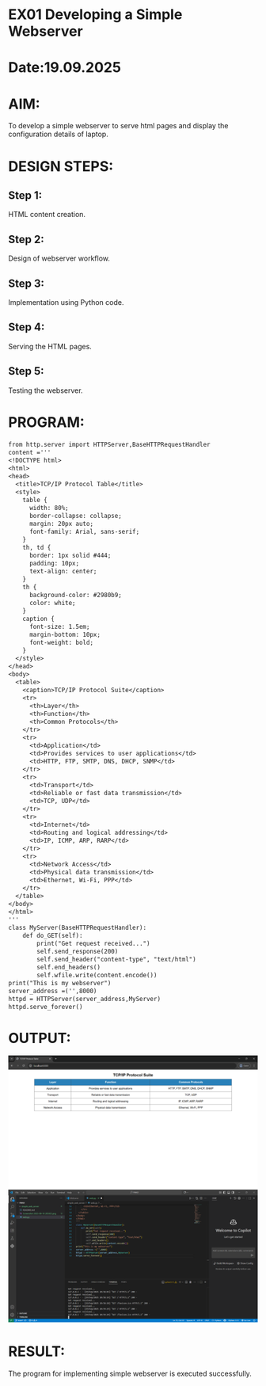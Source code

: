 # EX01 Developing a Simple Webserver

# Date:19.09.2025
# AIM:
To develop a simple webserver to serve html pages and display the configuration details of laptop.

# DESIGN STEPS:
## Step 1:
HTML content creation.

## Step 2:
Design of webserver workflow.

## Step 3:
Implementation using Python code.

## Step 4:
Serving the HTML pages.

## Step 5:
Testing the webserver.

# PROGRAM:
```
from http.server import HTTPServer,BaseHTTPRequestHandler
content ='''
<!DOCTYPE html>
<html>
<head>
  <title>TCP/IP Protocol Table</title>
  <style>
    table {
      width: 80%;
      border-collapse: collapse;
      margin: 20px auto;
      font-family: Arial, sans-serif;
    }
    th, td {
      border: 1px solid #444;
      padding: 10px;
      text-align: center;
    }
    th {
      background-color: #2980b9;
      color: white;
    }
    caption {
      font-size: 1.5em;
      margin-bottom: 10px;
      font-weight: bold;
    }
  </style>
</head>
<body>
  <table>
    <caption>TCP/IP Protocol Suite</caption>
    <tr>
      <th>Layer</th>
      <th>Function</th>
      <th>Common Protocols</th>
    </tr>
    <tr>
      <td>Application</td>
      <td>Provides services to user applications</td>
      <td>HTTP, FTP, SMTP, DNS, DHCP, SNMP</td>
    </tr>
    <tr>
      <td>Transport</td>
      <td>Reliable or fast data transmission</td>
      <td>TCP, UDP</td>
    </tr>
    <tr>
      <td>Internet</td>
      <td>Routing and logical addressing</td>
      <td>IP, ICMP, ARP, RARP</td>
    </tr>
    <tr>
      <td>Network Access</td>
      <td>Physical data transmission</td>
      <td>Ethernet, Wi-Fi, PPP</td>
    </tr>
  </table>
</body>
</html>
'''
class MyServer(BaseHTTPRequestHandler):
    def do_GET(self):
        print("Get request received...")
        self.send_response(200)
        self.send_header("content-type", "text/html")
        self.end_headers()
        self.wfile.write(content.encode())
print("This is my webserver")
server_address =('',8000)
httpd = HTTPServer(server_address,MyServer)
httpd.serve_forever()
```
# OUTPUT:
![alt text](<Screenshot 2025-09-19 205935.png>)
![alt text](<Screenshot 2025-09-19 210035.png>)

# RESULT:
The program for implementing simple webserver is executed successfully.

